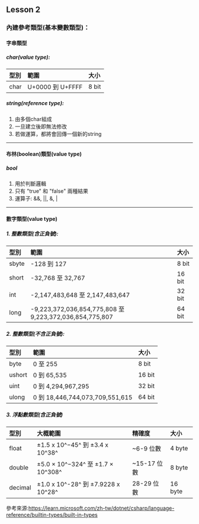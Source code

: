 ## Lesson 2

### 內建參考類型(基本變數類型)：

#### 字串類型
##### char(value type):
| 型別 | 範圍              | 大小  |
|:-----|:-----------------|:------|
| char | U+0000 到 U+FFFF | 8 bit |
##### string(reference type):
1. 由多個char組成
2. 一旦建立後即無法修改
3. 若做運算，都將會回傳一個新的string

---

#### 布林(boolean)類型(value type)
##### bool
1. 用於判斷邏輯
2. 只有 "true" 和 "false" 兩種結果
3. 運算子: &&, ||, &, |  

---

#### 數字類型(value type)
##### 1. 整數類型(含正負號):

| 型別   | 範圍                                                    | 大小   |
|:------|:--------------------------------------------------------|:-------|
| sbyte | -128 到 127                                             | 8 bit  |
| short | -32,768 至 32,767                                       | 16 bit |
| int   | -2,147,483,648 至 2,147,483,647                         | 32 bit |
| long  | -9,223,372,036,854,775,808 至 9,223,372,036,854,775,807 | 64 bit |
   
##### 2. 整數類型(不含正負號):

| 型別    | 範圍                            | 大小   |
|:-------|:--------------------------------|:-------|
| byte   | 0 至 255                        | 8 bit  |
| ushort | 	0 到 65,535                    | 16 bit |
| uint   | 0 到 4,294,967,295              | 32 bit |
| ulong  | 0 到 18,446,744,073,709,551,615 | 64 bit |
    
##### 3. 浮點數類型(含正負號)

| 型別      | 大概範圍                            | 精確度       | 大小     |
|:----------|:-----------------------------------|:------------|:--------|
| float     | ±1.5 x 10^−45^ 到 ±3.4 x 10^38^    | ~6-9 位數    | 4 byte  |
| double    | ±5.0 × 10^−324^ 至 ±1.7 × 10^308^  | ~15-17 位數  | 8 byte  |
| decimal   | ±1.0 x 10^-28^ 到 ±7.9228 x 10^28^ | 28-29 位數   | 16 byte |

參考來源:https://learn.microsoft.com/zh-tw/dotnet/csharp/language-reference/builtin-types/built-in-types
